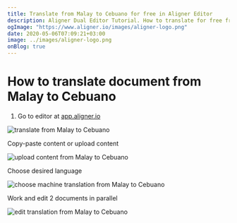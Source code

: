 ```yaml
---
title: Translate from Malay to Cebuano for free in Aligner Editor
description: Aligner Dual Editor Tutorial. How to translate for free from Malay to Cebuano. Aligner is multilingual document management platform. 
ogImage: "https://www.aligner.io/images/aligner-logo.png"
date: 2020-05-06T07:09:21+03:00
image: ../images/aligner-logo.png
onBlog: true
---
```


# How to translate document from Malay to Cebuano

1. Go to editor at [app.aligner.io](https://app.aligner.io "Aligner App web page")

![translate from Malay to Cebuano](../aligner-blank-editor.png "translate from Malay to Cebuano")

Copy-paste content or upload content

![upload content from Malay to Cebuano](../aligner-uploaded-document.png "upload content from Malay to Cebuano")

Choose desired language

![choose machine translation from Malay to Cebuano](../aligner-language-dropdown.png "choose machine translation from Malay to Cebuano")

Work and edit 2 documents in parallel

![edit translation from Malay to Cebuano](../aligner-double-sitded-editor.png "edit translation from Malay to Cebuano")

